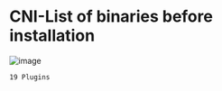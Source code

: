 # CNI-List of binaries before installation 

![image](https://github.com/user-attachments/assets/3fbc7f8d-8882-4035-af28-6086c2e43f2d)

```
19 Plugins
```
